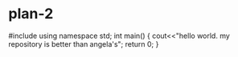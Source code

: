 # plan-2
#include <iostream>
  using namespace std;
  int main()
  {
  cout<<"hello world. my repository is better than angela's";
  return 0;
  }
